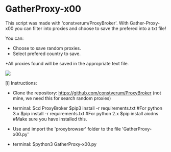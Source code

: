# GatherProxy-x00
This script was made with 'constverum/ProxyBroker'. With Gather-Proxy-x00 you can filter into proxies and choose to save the prefered into a txt file!

You can:
- Choose to save random proxies.
- Select prefered country to save.

*All proxies found will be saved in the appropriate text file. 

<img src="https://gifyu.com/image/vBOt">

[i] Instructions:

- Clone the repository: https://github.com/constverum/ProxyBroker (not mine, we need this for search random proxies)
- terminal: $cd ProxyBroker
            $pip3 install -r requirements.txt     #For python 3.x
            $pip install -r requirements.txt      #For python 2.x
            $pip install aiodns                   #Make sure you have installed this.
            
- Use and import the 'proxybrowser' folder to the file 'GatherProxy-x00.py'
- terminal: $python3 GatherProxy-x00.py


